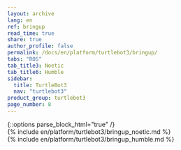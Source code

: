```yaml
---
layout: archive
lang: en
ref: bringup
read_time: true
share: true
author_profile: false
permalink: /docs/en/platform/turtlebot3/bringup/
tabs: "ROS"
tab_title3: Noetic
tab_title6: Humble
sidebar:
  title: TurtleBot3
  nav: "turtlebot3"
product_group: turtlebot3
page_number: 8
---
```


<style>body {counter-reset: h1 3 !important;}</style>
<div style="counter-reset: h2 4"></div>
{::options parse_block_html="true" /}

<!--[dummy Header 1]>
  <h1 id="dummy">Quick Start Guide</h1>
  <h2 id="dummy">Bring Up</h2>
  <p class="dummy_content">Wake up your TurtleBot3 using the Bringup package</p>
<![end dummy Header 1]-->

<!-- <section data-id="{{ page.tab_title1 }}" class="tab_contents">
{% include en/platform/turtlebot3/bringup_kinetic.md %}
</section> -->

<!-- <section data-id="{{ page.tab_title2 }}" class="tab_contents">
{% include en/platform/turtlebot3/bringup_melodic.md %}
</section> -->

<section data-id="{{ page.tab_title3 }}" class="tab_contents">
{% include en/platform/turtlebot3/bringup_noetic.md %}
</section>

<!-- <section data-id="{{ page.tab_title4 }}" class="tab_contents">
{% include en/platform/turtlebot3/bringup_dashing.md %}
</section> -->

<!-- <section data-id="{{ page.tab_title5 }}" class="tab_contents">
{% include en/platform/turtlebot3/bringup_foxy.md %}
</section> -->

<section data-id="{{ page.tab_title6 }}" class="tab_contents">
{% include en/platform/turtlebot3/bringup_humble.md %}
</section>

<!-- <section data-id="{{ page.tab_title7 }}" class="tab_contents">
{% include en/platform/turtlebot3/bringup_windows.md %}
</section> -->
